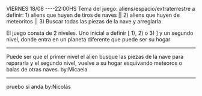 VIERNES 18/08 ----22:00HS
Tema del juego: aliens/espacio/extraterrestre
a definir: 1) aliens que huyen de tiros de naves || 2) aliens que huyen de meteoritos ||                  3) Buscar todas las piezas de la nave y arreglarla

El juego consta de 2 niveles. Uno inicial a definir [ 1), 2) o 3) ] y un segundo nivel, donde entra en un planeta diferente que puede ser su hogar
**************

Puede ser que el primer nivel el alien busque las piezas de la nave para repararla y el segundo nivel, vuelve a su hogar esquivando meteoros o balas de otras naves.
by:Micaela
***************
pruebo si anda
by:Nicolás